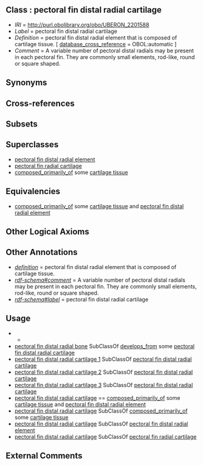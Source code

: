 
## Class : pectoral fin distal radial cartilage

 * *IRI* = http://purl.obolibrary.org/obo/UBERON_2201588
 * *Label* = pectoral fin distal radial cartilage
 * *Definition* = pectoral fin distal radial element that is composed of cartilage tissue. [ [database_cross_reference](../../ef/oboInOwl#hasDbXref.md) = OBOL:automatic ]
 * *Comment* = A variable number of pectoral distal radials may be present in each pectoral fin. They are commonly small elements, rod-like, round or square shaped.

## Synonyms


## Cross-references


## Subsets


## Superclasses

 * [pectoral fin distal radial element](../../UBERON/88/UBERON_2101588.md)
 * [pectoral fin radial cartilage](../../UBERON/86/UBERON_2201586.md)
 * [composed_primarily_of](../../RO/73/RO_0002473.md) some [cartilage tissue](../../UBERON/18/UBERON_0002418.md)

## Equivalencies

 * [composed_primarily_of](../../RO/73/RO_0002473.md) some [cartilage tissue](../../UBERON/18/UBERON_0002418.md) and [pectoral fin distal radial element](../../UBERON/88/UBERON_2101588.md)

## Other Logical Axioms


## Other Annotations

 * *[definition](../../IAO/15/IAO_0000115.md)* = pectoral fin distal radial element that is composed of cartilage tissue.
 * *[rdf-schema#comment](../../nt/rdf-schema#comment.md)* = A variable number of pectoral distal radials may be present in each pectoral fin. They are commonly small elements, rod-like, round or square shaped.
 * *[rdf-schema#label](../../el/rdf-schema#label.md)* = pectoral fin distal radial cartilage

## Usage

 * -
 * [pectoral fin distal radial bone](../../UBERON/88/UBERON_2001588.md) SubClassOf [develops_from](../../RO/02/RO_0002202.md) some [pectoral fin distal radial cartilage](../../UBERON/88/UBERON_2201588.md)
 * [pectoral fin distal radial cartilage 1](../../UBERON/77/UBERON_2202277.md) SubClassOf [pectoral fin distal radial cartilage](../../UBERON/88/UBERON_2201588.md)
 * [pectoral fin distal radial cartilage 2](../../UBERON/79/UBERON_2202279.md) SubClassOf [pectoral fin distal radial cartilage](../../UBERON/88/UBERON_2201588.md)
 * [pectoral fin distal radial cartilage 3](../../UBERON/80/UBERON_2202280.md) SubClassOf [pectoral fin distal radial cartilage](../../UBERON/88/UBERON_2201588.md)
 * [pectoral fin distal radial cartilage](../../UBERON/88/UBERON_2201588.md) == [composed_primarily_of](../../RO/73/RO_0002473.md) some [cartilage tissue](../../UBERON/18/UBERON_0002418.md) and [pectoral fin distal radial element](../../UBERON/88/UBERON_2101588.md)
 * [pectoral fin distal radial cartilage](../../UBERON/88/UBERON_2201588.md) SubClassOf [composed_primarily_of](../../RO/73/RO_0002473.md) some [cartilage tissue](../../UBERON/18/UBERON_0002418.md)
 * [pectoral fin distal radial cartilage](../../UBERON/88/UBERON_2201588.md) SubClassOf [pectoral fin distal radial element](../../UBERON/88/UBERON_2101588.md)
 * [pectoral fin distal radial cartilage](../../UBERON/88/UBERON_2201588.md) SubClassOf [pectoral fin radial cartilage](../../UBERON/86/UBERON_2201586.md)

## External Comments

